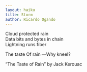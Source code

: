 ```yaml
---
layout: haiku
title: Storm
author: Ricardo Ogando
---
```


Cloud protected rain <br>
Data bits and bytes in chain <br>
Lightning runs fiber <br>


The taste
Of rain
—Why kneel?

“The Taste of Rain” by Jack Kerouac
